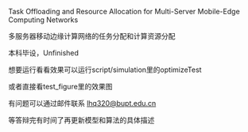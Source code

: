 Task Offloading and Resource Allocation for Multi-Server Mobile-Edge Computing Networks

多服务器移动边缘计算网络的任务分配和计算资源分配

本科毕设，Unfinished

想要运行看看效果可以运行script/simulation里的optimizeTest

或者直接看test_figure里的效果图

有问题可以通过邮件联系 lhq320@bupt.edu.cn

等答辩完有时间了再更新模型和算法的具体描述
